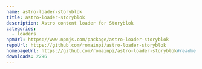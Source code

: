 ```yaml
---
name: astro-loader-storyblok
title: astro-loader-storyblok
description: Astro content loader for Storyblok
categories:
  - loaders
npmUrl: https://www.npmjs.com/package/astro-loader-storyblok
repoUrl: https://github.com/romainpi/astro-loader-storyblok
homepageUrl: https://github.com/romainpi/astro-loader-storyblok#readme
downloads: 2296
---
```

